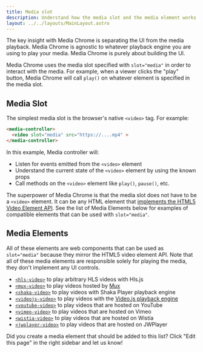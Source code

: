 ```yaml
---
title: Media slot
description: Understand how the media slot and the media element works in Media Chrome
layout: ../../layouts/MainLayout.astro
---
```


The key insight with Media Chrome is separating the UI from the media playback. Media Chrome is agnostic to whatever playback engine you are using to play your media. Media Chrome is purely about building the UI.

Media Chrome uses the media slot specified with `slot="media"` in order to interact with the media. For example, when a viewer clicks the "play" button, Media Chrome will call `play()` on whatever element is specified in the media slot.

<h2>Media Slot</h2>

The simplest media slot is the browser's native `<video>` tag. For example:

```html
<media-controller>
  <video slot="media" src="https://....mp4" >
</media-controller>
```

In this example, Media controller will:

* Listen for events emitted from the `<video>` element
* Understand the current state of the `<video>` element by using the known props
* Call methods on the `<video>` element like `play()`, `pause()`, etc.

The superpower of Media Chrome is that the media slot does not have to be a `<video>` element. It can be any HTML element that [implements the HTML5 Video Element API](https://developer.mozilla.org/en-US/docs/Web/HTML/Element/video). See the list of Media Elements below for examples of compatible elements that can be used with `slot="media"`.


<h2>Media Elements</h2>

All of these elements are web components that can be used as `slot="media"` because they mirror the HTML5 video element API. Note that all of these media elements are responsible solely for playing the media, they don't implement any UI controls.

- [`<hls-video>`](https://github.com/muxinc/hls-video-element) to play arbitrary HLS videos with Hls.js
- [`<mux-video>`](https://github.com/muxinc/elements/tree/main/packages/mux-video) to play videos hosted by [Mux](https://mux.com)
- [`<shaka-video>`](https://github.com/muxinc/shaka-video-element) to play videos with Shaka Player playback engine
- [`<videojs-video>`](https://github.com/luwes/videojs-video-element) to play videos with the [Video.js playback engine](https://videojs.com/)
- [`<youtube-video>`](https://github.com/muxinc/youtube-video-element) to play videos that are hosted on YouTube
- [`<vimeo-video>`](https://github.com/luwes/vimeo-video-element) to play videos that are hosted on Vimeo
- [`<wistia-video>`](https://github.com/luwes/wistia-video-element) to play videos that are hosted on Wistia
- [`<jwplayer-video>`](https://github.com/luwes/jwplayer-video-element) to play videos that are hosted on JWPlayer

Did you create a media element that should be added to this list? Click "Edit this page" in the right sidebar and let us know!

